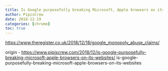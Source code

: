 ```yaml
---
title: Is Google purposefully breaking Microsoft, Apple browsers on its websites?
author: PipisCrew
date: 2018-12-19
categories: [chrome]
toc: true
---
```


https://www.theregister.co.uk/2018/12/18/google_monopoly_abuse_claims/

origin - https://www.pipiscrew.com/2018/12/is-google-purposefully-breaking-microsoft-apple-browsers-on-its-websites/ is-google-purposefully-breaking-microsoft-apple-browsers-on-its-websites